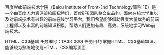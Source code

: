 
  百度Web前端技术学院（Baidu Institute of Front-End Technology简称IFE）是一个由百度人力资源部校园招聘组、百度EFE团队联合出品的、面向在校大学生以及对前端技术有兴趣的前端在线学习平台，我们希望能够借助百度大量优秀的前端工程师以及丰富的前端知识积累，帮助人们更加有趣、高效、系统地学习Web前端技术。

  HTML、CSS基础
任务编号：TASK 0001
任务目的
掌握HTML、CSS基础知识、能够较为熟练地使用HTML、CSS编写页面
